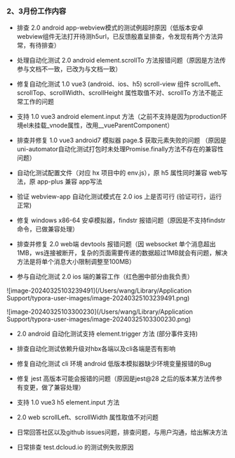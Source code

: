 ### 2、3月份工作内容

- 排查 2.0 android app-webview模式的测试例超时原因（低版本安卓webview组件无法打开待测h5url，已反馈殷嘉呈排查，令发现有两个方法异常，有待排查）
- 处理自动化测试 2.0 android element.scrollTo 方法报错问题（原因是方法传参与文档不一致，已改为与文档一致）
- 修复自动化测试 1.0 vue3 (android、ios、h5) scroll-view 组件 scrollLeft、scrollTop、scrollWidth、scrollHeight 属性取值不对、scrollTo 方法不能正常工作的问题
- 支持 1.0 vue3 android element.input 方法（之前不支持是因为production环境el未挂载_vnode属性，改用__vueParentComponent） 
- 排查并修复 1.0 vue3 android7 模拟器 page.$ 获取元素失败的问题 （原因是uni-automator自动化测试打包时未处理Promise.finally方法不存在的兼容性问题）
- 自动化测试配置文件（对应 hx 项目中的 env.js），原 h5 属性同时兼容 web写法，原 app-plus 兼容 app写法
- 验证 webview-app 自动化测试模式在 2.0 ios 上是否可行 (验证可行，运行正常)
- 修复 windows x86-64 安卓模拟器，findstr 报错问题（原因是不支持findstr命令，已做兼容处理）
- 排查并修复 2.0 web端 devtools 报错问题（因 websocket 单个消息超出1MB，ws连接被断开，复杂的页面需要传递的数据超过1MB就会有问题，解决方法是将单个消息大小限制调整至100MB）

- 参与自动化测试 2.0 ios 端的兼容工作（红色圈中部分由我负责）

![image-20240325103239491](/Users/wang/Library/Application Support/typora-user-images/image-20240325103239491.png)

![image-20240325103300230](/Users/wang/Library/Application Support/typora-user-images/image-20240325103300230.png)

- 2.0 android 自动化测试支持 element.trigger 方法 (部分事件支持)
- 排查自动化测试依赖升级对hbx各端以及cli各端是否有影响

- 修复自动化测试 cli 环境 android 低版本模拟器缺少环境变量报错的Bug 
- 修复 jest 高版本可能会报错的问题（原因是jest@28 之后的版本某方法传参有变更，做了兼容处理）
- 支持 1.0 vue3 h5 element.input 方法
- 2.0 web  scrollLeft、scrollWidth 属性取值不对问题
- 日常回答社区以及github issues问题，排查问题，与用户沟通，给出解决方法
- 日常排查 test.dcloud.io 的测试例失败原因